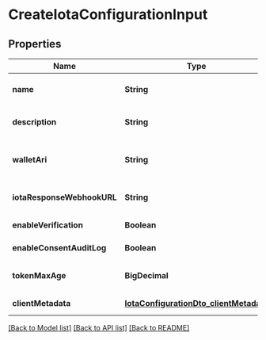 # CreateIotaConfigurationInput

## Properties

| Name                       | Type                                                                              | Description                              | Notes                        |
| -------------------------- | --------------------------------------------------------------------------------- | ---------------------------------------- | ---------------------------- |
| **name**                   | **String**                                                                        | The name of the configuration            | [default to null]            |
| **description**            | **String**                                                                        | Description of the configuration         | [optional] [default to null] |
| **walletAri**              | **String**                                                                        | The wallet Ari that will be used to sign | [default to null]            |
| **iotaResponseWebhookURL** | **String**                                                                        | webhook to call when data is ready       | [optional] [default to null] |
| **enableVerification**     | **Boolean**                                                                       |                                          | [default to null]            |
| **enableConsentAuditLog**  | **Boolean**                                                                       |                                          | [default to null]            |
| **tokenMaxAge**            | **BigDecimal**                                                                    | token time to live in seconds            | [optional] [default to null] |
| **clientMetadata**         | [**IotaConfigurationDto_clientMetadata**](IotaConfigurationDto_clientMetadata.md) |                                          | [default to null]            |

[[Back to Model list]](../README.md#documentation-for-models) [[Back to API list]](../README.md#documentation-for-api-endpoints) [[Back to README]](../README.md)
